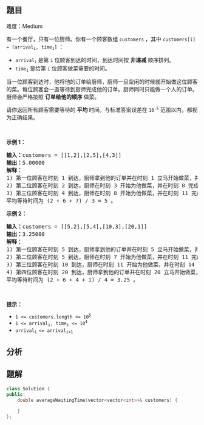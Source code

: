 
## 题目
难度：Medium
<p>有一个餐厅，只有一位厨师。你有一个顾客数组 <code>customers</code> ，其中 <code>customers[i] = [arrival<sub>i</sub>, time<sub>i</sub>]</code> ：</p>

<ul>
	<li><code>arrival<sub>i</sub></code> 是第 <code>i</code> 位顾客到达的时间，到达时间按 <strong>非递减</strong> 顺序排列。</li>
	<li><code>time<sub>i</sub></code> 是给第 <code>i</code> 位顾客做菜需要的时间。</li>
</ul>

<p>当一位顾客到达时，他将他的订单给厨师，厨师一旦空闲的时候就开始做这位顾客的菜。每位顾客会一直等待到厨师完成他的订单。厨师同时只能做一个人的订单。厨师会严格按照 <strong>订单给他的顺序</strong> 做菜。</p>

<p>请你返回所有顾客需要等待的 <strong>平均 </strong>时间。与标准答案误差在 <code>10<sup>-5</sup></code> 范围以内，都视为正确结果。</p>

<p> </p>

<p><strong>示例 1：</strong></p>

<pre>
<b>输入：</b>customers = [[1,2],[2,5],[4,3]]
<b>输出：</b>5.00000
<strong>解释：
</strong>1) 第一位顾客在时刻 1 到达，厨师拿到他的订单并在时刻 1 立马开始做菜，并在时刻 3 完成，第一位顾客等待时间为 3 - 1 = 2 。
2) 第二位顾客在时刻 2 到达，厨师在时刻 3 开始为他做菜，并在时刻 8 完成，第二位顾客等待时间为 8 - 2 = 6 。
3) 第三位顾客在时刻 4 到达，厨师在时刻 8 开始为他做菜，并在时刻 11 完成，第三位顾客等待时间为 11 - 4 = 7 。
平均等待时间为 (2 + 6 + 7) / 3 = 5 。
</pre>

<p><strong>示例 2：</strong></p>

<pre>
<b>输入：</b>customers = [[5,2],[5,4],[10,3],[20,1]]
<b>输出：</b>3.25000
<strong>解释：
</strong>1) 第一位顾客在时刻 5 到达，厨师拿到他的订单并在时刻 5 立马开始做菜，并在时刻 7 完成，第一位顾客等待时间为 7 - 5 = 2 。
2) 第二位顾客在时刻 5 到达，厨师在时刻 7 开始为他做菜，并在时刻 11 完成，第二位顾客等待时间为 11 - 5 = 6 。
3) 第三位顾客在时刻 10 到达，厨师在时刻 11 开始为他做菜，并在时刻 14 完成，第三位顾客等待时间为 14 - 10 = 4 。
4) 第四位顾客在时刻 20 到达，厨师拿到他的订单并在时刻 20 立马开始做菜，并在时刻 21 完成，第四位顾客等待时间为 21 - 20 = 1 。
平均等待时间为 (2 + 6 + 4 + 1) / 4 = 3.25 。
</pre>

<p> </p>

<p><strong>提示：</strong></p>

<ul>
	<li><code>1 <= customers.length <= 10<sup>5</sup></code></li>
	<li><code>1 <= arrival<sub>i</sub>, time<sub>i</sub> <= 10<sup>4</sup></code></li>
	<li><code>arrival<sub>i </sub><= arrival<sub>i+1</sub></code></li>
</ul>

## 分析

## 题解
```cpp
class Solution {
public:
    double averageWaitingTime(vector<vector<int>>& customers) {

    }
};
```